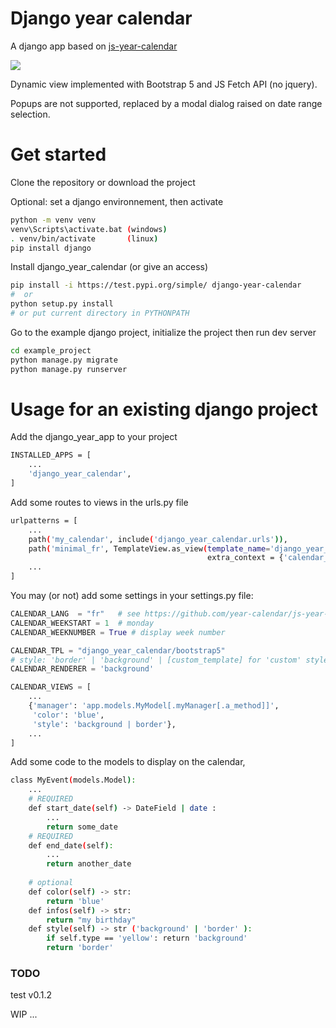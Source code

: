 Django year calendar
====================
A django app based on [js-year-calendar](https://github.com/year-calendar/js-year-calendar/)

<img src="https://year-calendar.github.io/assets/img/calendar.png">

Dynamic view implemented with Bootstrap 5 and JS Fetch API (no jquery).

Popups are not supported,
replaced by a modal dialog raised on date range selection.

Get started
===========

Clone the repository or download the project

Optional: set a django environnement, then activate
```bash
python -m venv venv
venv\Scripts\activate.bat (windows)
. venv/bin/activate       (linux)
pip install django
```

Install django_year_calendar (or give an access)
```bash
pip install -i https://test.pypi.org/simple/ django-year-calendar
#  or
python setup.py install
# or put current directory in PYTHONPATH
```

Go to the example django project, initialize the project then run dev server
```bash
cd example_project
python manage.py migrate
python manage.py runserver
```

Usage for an existing django project
========
Add the django_year_app to your project
```bash
INSTALLED_APPS = [
    ...
    'django_year_calendar',
]
```

Add some routes to views in the urls.py file
```bash
urlpatterns = [
    ...
    path('my_calendar', include('django_year_calendar.urls')),
    path('minimal_fr', TemplateView.as_view(template_name='django_year_calendar/minimal.html',
                                            extra_context = {'calendar_lang': 'fr'})),
    ...
]
```

You may (or not) add some settings in your settings.py file:
```python
CALENDAR_LANG  = "fr"   # see https://github.com/year-calendar/js-year-calendar/tree/master/locales
CALENDAR_WEEKSTART = 1  # monday
CALENDAR_WEEKNUMBER = True # display week number

CALENDAR_TPL = "django_year_calendar/bootstrap5"
# style: 'border' | 'background' | [custom_template] for 'custom' style
CALENDAR_RENDERER = 'background'

CALENDAR_VIEWS = [
    ...
    {'manager': 'app.models.MyModel[.myManager[.a_method]]',
     'color': 'blue',
     'style': 'background | border'},
    ...
]
```

Add some code to the models to display on the calendar, 
```bash
class MyEvent(models.Model):
    ...
    # REQUIRED
    def start_date(self) -> DateField | date :
        ...
        return some_date
    # REQUIRED    
    def end_date(self):
        ...
        return another_date
    
    # optional
    def color(self) -> str:
        return 'blue'
    def infos(self) -> str:
        return "my birthday"
    def style(self) -> str ('background' | 'border' ):
        if self.type == 'yellow': return 'background'
        return 'border'
```

### TODO
test v0.1.2

WIP ...

